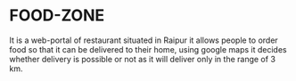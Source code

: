 # FOOD-ZONE
It is a web-portal of restaurant situated in Raipur it allows people to order food so that it can be delivered to their home, using google maps it decides whether delivery is possible or not as it will deliver only in the range of 3 km.
